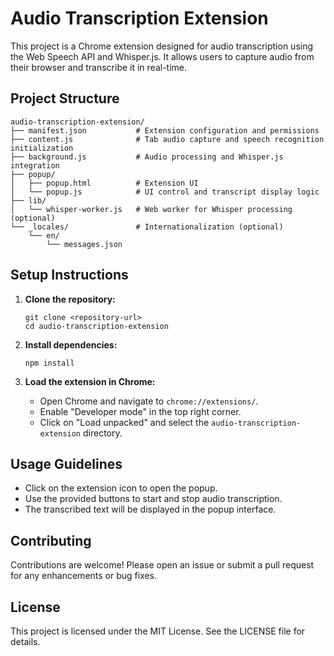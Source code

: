# Audio Transcription Extension

This project is a Chrome extension designed for audio transcription using the Web Speech API and Whisper.js. It allows users to capture audio from their browser and transcribe it in real-time.

## Project Structure

```
audio-transcription-extension/
├── manifest.json           # Extension configuration and permissions
├── content.js              # Tab audio capture and speech recognition initialization
├── background.js           # Audio processing and Whisper.js integration
├── popup/
│   ├── popup.html          # Extension UI
│   └── popup.js            # UI control and transcript display logic
├── lib/
│   └── whisper-worker.js   # Web worker for Whisper processing (optional)
└── _locales/               # Internationalization (optional)
    └── en/
        └── messages.json
```

## Setup Instructions

1. **Clone the repository:**
   ```
   git clone <repository-url>
   cd audio-transcription-extension
   ```

2. **Install dependencies:**
   ```
   npm install
   ```

3. **Load the extension in Chrome:**
   - Open Chrome and navigate to `chrome://extensions/`.
   - Enable "Developer mode" in the top right corner.
   - Click on "Load unpacked" and select the `audio-transcription-extension` directory.

## Usage Guidelines

- Click on the extension icon to open the popup.
- Use the provided buttons to start and stop audio transcription.
- The transcribed text will be displayed in the popup interface.

## Contributing

Contributions are welcome! Please open an issue or submit a pull request for any enhancements or bug fixes.

## License

This project is licensed under the MIT License. See the LICENSE file for details.
